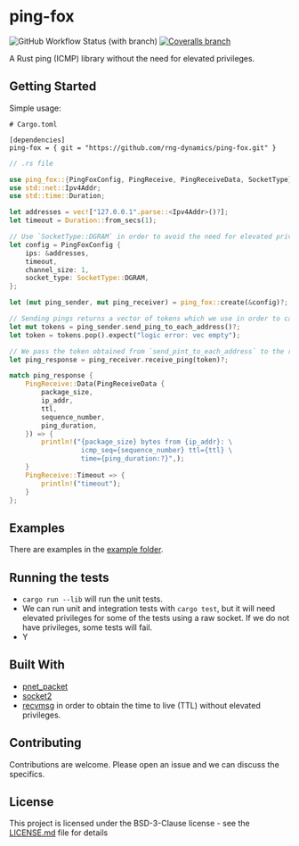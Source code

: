 <!--
Template: https://gist.github.com/PurpleBooth/109311bb0361f32d87a2
-->

# ping-fox
![GitHub Workflow Status (with branch)](https://img.shields.io/github/actions/workflow/status/rng-dynamics/ping-fox/rust.yml?branch=main)
[![Coveralls branch](https://img.shields.io/coverallsCoverage/github/rng-dynamics/ping-fox?branch=main)](https://coveralls.io/github/rng-dynamics/ping-fox)

A Rust ping (ICMP) library without the need for elevated privileges.

## Getting Started

Simple usage:

```
# Cargo.toml

[dependencies]
ping-fox = { git = "https://github.com/rng-dynamics/ping-fox.git" }

```

``` rust
// .rs file

use ping_fox::{PingFoxConfig, PingReceive, PingReceiveData, SocketType};
use std::net::Ipv4Addr;
use std::time::Duration;

let addresses = vec!["127.0.0.1".parse::<Ipv4Addr>()?];
let timeout = Duration::from_secs(1);

// Use `SocketType::DGRAM` in order to avoid the need for elevated privileges.
let config = PingFoxConfig {
    ips: &addresses,
    timeout,
    channel_size: 1,
    socket_type: SocketType::DGRAM,
};

let (mut ping_sender, mut ping_receiver) = ping_fox::create(&config)?;

// Sending pings returns a vector of tokens which we use in order to call `receive_ping`.
let mut tokens = ping_sender.send_ping_to_each_address()?;
let token = tokens.pop().expect("logic error: vec empty");

// We pass the token obtained from `send_pint_to_each_address` to the receive call.
let ping_response = ping_receiver.receive_ping(token)?;

match ping_response {
    PingReceive::Data(PingReceiveData {
        package_size,
        ip_addr,
        ttl,
        sequence_number,
        ping_duration,
    }) => {
        println!("{package_size} bytes from {ip_addr}: \
                  icmp_seq={sequence_number} ttl={ttl} \
                  time={ping_duration:?}",);
    }
    PingReceive::Timeout => {
        println!("timeout");
    }
};
```

## Examples

There are examples in the [example folder](examples/).

## Running the tests

- `cargo run --lib` will run the unit tests.
- We can run unit and integration tests with `cargo test`, but it will need elevated privileges for some of the tests using a raw socket. If we do not have privileges, some tests will fail.
- Y

## Built With

- [pnet_packet](https://crates.io/crates/pnet_packet)
- [socket2](https://crates.io/crates/socket2)
- [recvmsg](https://man7.org/linux/man-pages/man2/recvmsg.2.html) in order to obtain the time to live (TTL) without elevated privileges.

## Contributing

Contributions are welcome. Please open an issue and we can discuss the specifics.

## License

This project is licensed under the BSD-3-Clause license - see the [LICENSE.md](LICENSE.md) file for details
